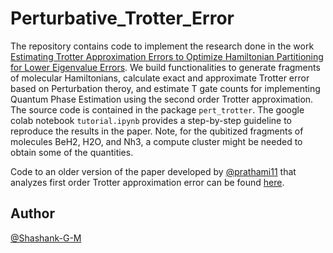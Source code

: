 # Perturbative_Trotter_Error

The repository contains code to implement the research done in the work [Estimating Trotter Approximation Errors to Optimize Hamiltonian Partitioning for Lower Eigenvalue Errors](https://arxiv.org/abs/2312.13282). We build functionalities to generate fragments of molecular Hamiltonians, calculate exact and approximate Trotter error based on Perturbation theroy, and estimate T gate counts for implementing Quantum Phase Estimation using the second order Trotter approximation. The source code is contained in the package ```pert_trotter```. The google colab notebook ```tutorial.ipynb``` provides a step-by-step guideline to reproduce the results in the paper. Note, for the qubitized fragments of molecules BeH2, H2O, and Nh3, a compute cluster might be needed to obtain some of the quantities.

Code to an older version of the paper developed by [@prathami11](https://github.com/prathami11) that analyzes first order Trotter approximation error can be found [here](https://github.com/prathami11/TrueTrotterError).

## Author

[@Shashank-G-M](https://github.com/Shashank-G-M)
